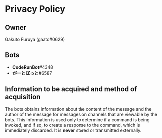 # Privacy Policy

## Owner

Gakuto Furuya (gaato#0629)

## Bots

- **CodeRunBot**#4348
- **がーとぼっと**#6587

## Information to be acquired and method of acquisition

The bots obtains information about the content of the message and the author of the message for messages on channels that are viewable by the bots. This information is used only to determine if a command is being invoked, and if so, to create a response to the command, which is immediately discarded. It is **never** stored or transmitted externally.
